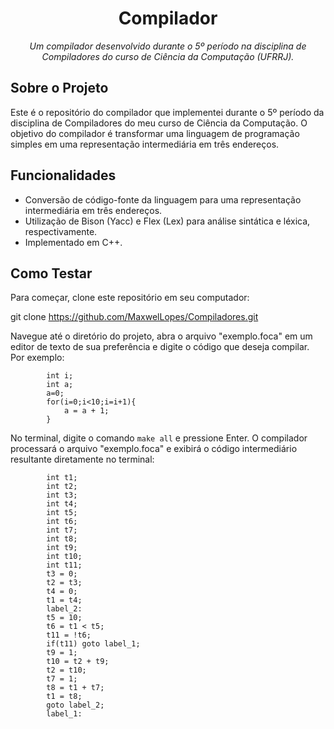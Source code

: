 <h1 align="center">Compilador</h1>

<p align="center">
  <em>Um compilador desenvolvido durante o 5º período na disciplina de Compiladores do curso de Ciência da Computação (UFRRJ).</em>
</p>

## Sobre o Projeto

Este é o repositório do compilador que implementei durante o 5º período da disciplina de Compiladores do meu curso de Ciência da Computação. O objetivo do compilador é transformar uma linguagem de programação simples em uma representação intermediária em três endereços.

## Funcionalidades

- Conversão de código-fonte da linguagem para uma representação intermediária em três endereços.
- Utilização de Bison (Yacc) e Flex (Lex) para análise sintática e léxica, respectivamente.
- Implementado em C++.

## Como Testar

Para começar, clone este repositório em seu computador:

git clone https://github.com/MaxwelLopes/Compiladores.git


Navegue até o diretório do projeto, abra o arquivo "exemplo.foca" em um editor de texto de sua preferência e digite o código que deseja compilar.
Por exemplo:
            
            int i;
            int a;
            a=0;
            for(i=0;i<10;i=i+1){
                a = a + 1;
            }

No terminal, digite o comando `make all` e pressione Enter. O compilador processará o arquivo "exemplo.foca" e exibirá o código intermediário resultante diretamente no terminal:

            int t1;
            int t2;
            int t3;
            int t4;
            int t5;
            int t6;
            int t7;
            int t8;
            int t9;
            int t10;
            int t11;
            t3 = 0;
            t2 = t3;
            t4 = 0;
            t1 = t4;
            label_2:
            t5 = 10;
            t6 = t1 < t5;
            t11 = !t6;
            if(t11) goto label_1;
            t9 = 1;
            t10 = t2 + t9;
            t2 = t10;
            t7 = 1;
            t8 = t1 + t7;
            t1 = t8;
            goto label_2;
            label_1:

